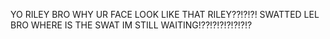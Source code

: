YO RILEY BRO WHY UR FACE LOOK LIKE THAT RILEY??!?!?! SWATTED LEL
BRO WHERE IS THE SWAT IM STILL WAITING!??!?!?!?!?!?!?
